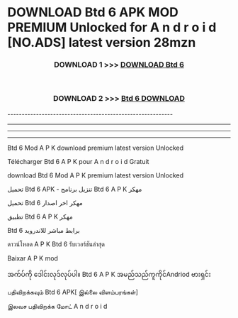 # DOWNLOAD Btd 6  APK MOD PREMIUM Unlocked for A n d r o i d [NO.ADS] latest version 28mzn 



<div align="center">

<h3>DOWNLOAD 1 >>> <a href="https://getmod2.web.app/?judul=Btd 6 ">DOWNLOAD Btd 6 </a></h3><br>

<h3>DOWNLOAD 2 >>> <a href="https://getmod2.web.app/?judul=Btd 6 ">Btd 6  DOWNLOAD </a></h3>

</div>
----------------------------------------------------------

----------------------------------------------------------

----------------------------------------------------------

----------------------------------------------------------

Btd 6  Mod A P K download premium latest version Unlocked

Télécharger Btd 6  A P K pour A n d r o i d Gratuit

download Btd 6  Mod A P K premium latest version Unlocked

تحميل Btd 6  APK - تنزيل برنامج Btd 6  A P K مهكر

تحميل Btd 6  مهكر اخر اصدار

تطبيق Btd 6  A P K مهكر

Btd 6  برابط مباشر للاندرويد

ดาวน์โหลด A P K Btd 6  รับเวอร์ชันล่าสุด

Baixar A P K mod

အက်ပ်ကို ဒေါင်းလုဒ်လုပ်ပါ။ Btd 6  A P K အမည်သည်ကူကိုင်Andriod ဗားရှင်း

பதிவிறக்கவும் Btd 6  APK[ இல்லை விளம்பரங்கள்] 
 
இலவச பதிவிறக்க மோட் A n d r o i d



